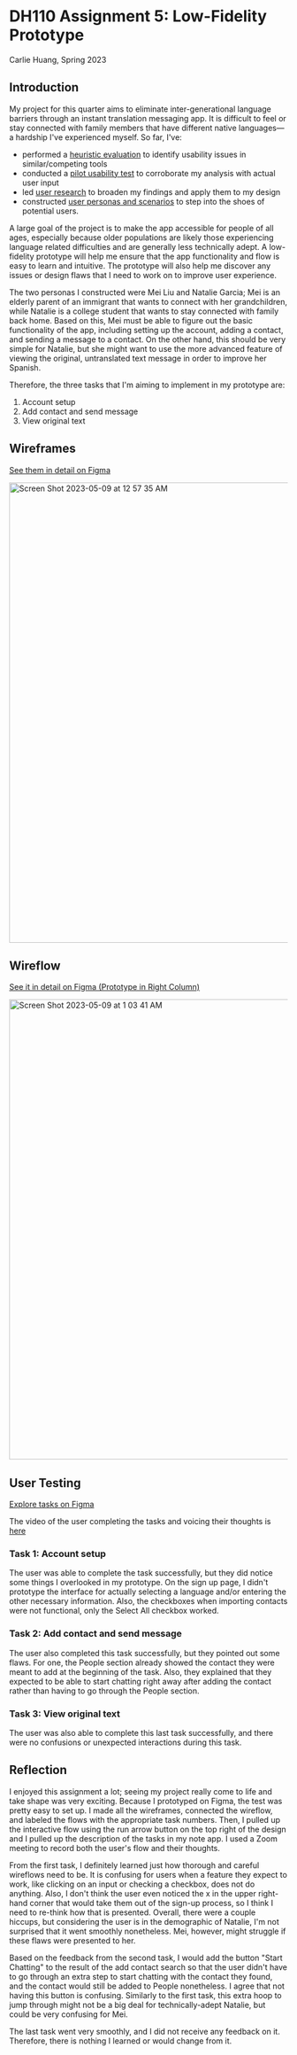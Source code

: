 # DH110 Assignment 5: Low-Fidelity Prototype
Carlie Huang, Spring 2023

## Introduction
My project for this quarter aims to eliminate inter-generational language barriers through an instant translation messaging app. It is difficult to feel or stay connected with family members that have different native languages— a hardship I've experienced myself. 
So far, I've:
- performed a [heuristic evaluation](https://github.com/carliehuang/DH110/tree/main/Assignment1) to identify usability issues in similar/competing tools
- conducted a [pilot usability test](https://github.com/carliehuang/DH110/tree/main/Assignment2) to corroborate my analysis with actual user input
- led [user research](https://github.com/carliehuang/DH110/tree/main/Assignment3) to broaden my findings and apply them to my design
- constructed [user personas and scenarios](https://github.com/carliehuang/DH110/tree/main/Assignment4) to step into the shoes of potential users. 

A large goal of the project is to make the app accessible for people of all ages, especially because older populations are likely those experiencing language related difficulties and are generally less technically adept. A low-fidelity prototype will help me ensure that the app functionality and flow is easy to learn and intuitive. The prototype will also help me discover any issues or design flaws that I need to work on to improve user experience.

The two personas I constructed were Mei Liu and Natalie Garcia; Mei is an elderly parent of an immigrant that wants to connect with her grandchildren, while Natalie is a college student that wants to stay connected with family back home. Based on this, Mei must be able to figure out the basic functionality of the app, including setting up the account, adding a contact, and sending a message to a contact. On the other hand, this should be very simple for Natalie, but she might want to use the more advanced feature of viewing the original, untranslated text message in order to improve her Spanish.

Therefore, the three tasks that I'm aiming to implement in my prototype are:
1. Account setup
2. Add contact and send message
3. View original text

## Wireframes
[See them in detail on Figma](https://www.figma.com/file/wsijPX0GeTLQZbH0KcJxIQ/Untitled?type=design&node-id=0%3A1&t=jIQFV6QwdzjWYtjA-1)

<img width="831" alt="Screen Shot 2023-05-09 at 12 57 35 AM" src="https://user-images.githubusercontent.com/25852597/237032281-43ded244-0e35-4549-9b7d-4889f883158d.png">

## Wireflow
[See it in detail on Figma (Prototype in Right Column)](https://www.figma.com/file/wsijPX0GeTLQZbH0KcJxIQ/Untitled?type=design&node-id=0%3A1&t=jIQFV6QwdzjWYtjA-1)

<img width="831" alt="Screen Shot 2023-05-09 at 1 03 41 AM" src="https://user-images.githubusercontent.com/25852597/237033614-dbd54d00-65a7-4589-bfd1-d760b092ad70.png">


## User Testing
[Explore tasks on Figma](https://www.figma.com/proto/wsijPX0GeTLQZbH0KcJxIQ/Untitled?type=design&node-id=1-384&scaling=scale-down&page-id=0%3A1&starting-point-node-id=1%3A384&show-proto-sidebar=1)

The video of the user completing the tasks and voicing their thoughts is [here](https://drive.google.com/file/d/1yDZYUxdm945LB1rxJu5ykDuz1NuF0Ki0/view?usp=share_link)

### Task 1: Account setup
The user was able to complete the task successfully, but they did notice some things I overlooked in my prototype. On the sign up page, I didn't prototype the interface for actually selecting a language and/or entering the other necessary information. Also, the checkboxes when importing contacts were not functional, only the Select All checkbox worked. 

### Task 2: Add contact and send message
The user also completed this task successfully, but they pointed out some flaws. For one, the People section already showed the contact they were meant to add at the beginning of the task. Also, they explained that they expected to be able to start chatting right away after adding the contact rather than having to go through the People section.

### Task 3: View original text
The user was also able to complete this last task successfully, and there were no confusions or unexpected interactions during this task.

## Reflection
I enjoyed this assignment a lot; seeing my project really come to life and take shape was very exciting. Because I prototyped on Figma, the test was pretty easy to set up. I made all the wireframes, connected the wireflow, and labeled the flows with the appropriate task numbers. Then, I pulled up the interactive flow using the run arrow button on the top right of the design and I pulled up the description of the tasks in my note app. I used a Zoom meeting to record both the user's flow and their thoughts.

From the first task, I definitely learned just how thorough and careful wireflows need to be. It is confusing for users when a feature they expect to work, like clicking on an input or checking a checkbox, does not do anything. Also, I don't think the user even noticed the x in the upper right-hand corner that would take them out of the sign-up process, so I think I need to re-think how that is presented. Overall, there were a couple hiccups, but considering the user is in the demographic of Natalie, I'm not surprised that it went smoothly nonetheless. Mei, however, might struggle if these flaws were presented to her.

Based on the feedback from the second task, I would add the button "Start Chatting" to the result of the add contact search so that the user didn't have to go through an extra step to start chatting with the contact they found, and the contact would still be added to People nonetheless. I agree that not having this button is confusing. Similarly to the first task, this extra hoop to jump through might not be a big deal for technically-adept Natalie, but could be very confusing for Mei.

The last task went very smoothly, and I did not receive any feedback on it. Therefore, there is nothing I learned or would change from it.

